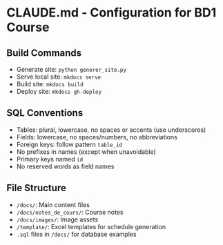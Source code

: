 # CLAUDE.md - Configuration for BD1 Course

## Build Commands
- Generate site: `python generer_site.py`
- Serve local site: `mkdocs serve`
- Build site: `mkdocs build`
- Deploy site: `mkdocs gh-deploy`

## SQL Conventions
- Tables: plural, lowercase, no spaces or accents (use underscores)
- Fields: lowercase, no spaces/numbers, no abbreviations
- Foreign keys: follow pattern `table_id`
- No prefixes in names (except when unavoidable)
- Primary keys named `id`
- No reserved words as field names

## File Structure
- `/docs/`: Main content files
- `/docs/notes_de_cours/`: Course notes
- `/docs/images/`: Image assets
- `/template/`: Excel templates for schedule generation
- `.sql` files in `/docs/` for database examples